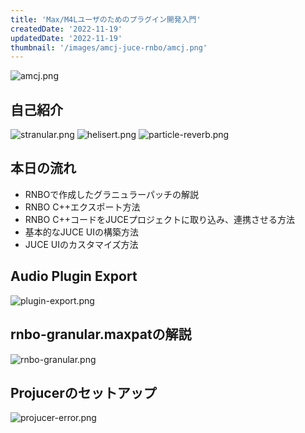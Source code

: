 ```yaml
---
title: 'Max/M4Lユーザのためのプラグイン開発入門'
createdDate: '2022-11-19'
updatedDate: '2022-11-19'
thumbnail: '/images/amcj-juce-rnbo/amcj.png'
---
```


![amcj.png](/images/amcj-juce-rnbo/amcj.png)

## 自己紹介
![stranular.png](/images/amcj-juce-rnbo/stranular.png)
![helisert.png](/images/amcj-juce-rnbo/helisert.png)
![particle-reverb.png](/images/amcj-juce-rnbo/particle-reverb.png)

## 本日の流れ
- RNBOで作成したグラニュラーパッチの解説
- RNBO C++エクスポート方法
- RNBO C++コードをJUCEプロジェクトに取り込み、連携させる方法
- 基本的なJUCE UIの構築方法
- JUCE UIのカスタマイズ方法

## Audio Plugin Export
![plugin-export.png](/images/amcj-juce-rnbo/plugin-export.png)

## rnbo-granular.maxpatの解説
![rnbo-granular.png](/images/amcj-juce-rnbo/rnbo-granular.png)

## Projucerのセットアップ
![projucer-error.png](/images/amcj-juce-rnbo/projucer-error.png)
